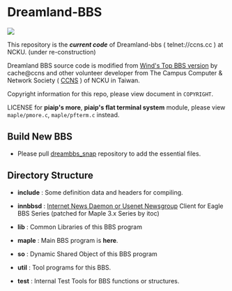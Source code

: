 # Dreamland-BBS

[![](https://i.imgur.com/0EpI7Fa.png)](https://github.com/ccns/dreambbs)

This repository is the ***current code*** of Dreamland-bbs ( telnet://ccns.cc ) at NCKU. (under re-construction)

Dreamland BBS source code is modified from [Wind's Top BBS version](http://windtop.yzu.edu.tw/)
by cache@ccns and other volunteer developer from
The Campus Computer & Network Society ( [CCNS](https://ccns.github.io) ) of NCKU in Taiwan.

Copyright information for this repo, please view document in `COPYRIGHT`.

LICENSE for **piaip's more**, **piaip's flat terminal system** module, please view `maple/pmore.c`, `maple/pfterm.c` instead.

## Build New BBS

* Please pull [dreambbs_snap](https://github.com/ccns/dreambbs_snap) repository to add the essential files.

## Directory Structure

+ **include**  : Some definition data and headers for compiling.

+ **innbbsd**  : [Internet News Daemon or Usenet Newsgroup](https://en.wikipedia.org/wiki/Usenet) Client for Eagle BBS Series (patched for Maple 3.x Series by itoc)

+ **lib**      : Common Libraries of this BBS program

+ **maple**    : Main BBS program is **here**.

+ **so**       : Dynamic Shared Object of this BBS program

+ **util**     : Tool programs for this BBS.

+ **test**     : Internal Test Tools for BBS functions or structures.

